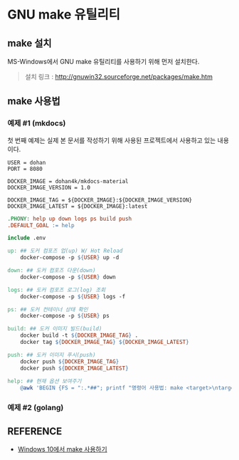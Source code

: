 # GNU make 유틸리티

## make 설치

MS-Windows에서 GNU make 유틸리티를 사용하기 위해 먼저 설치한다.

> 설치 링크 : <http://gnuwin32.sourceforge.net/packages/make.htm>

## make 사용법

### 예제 #1 (mkdocs)

첫 번째 예제는 실제 본 문서를 작성하기 위해 사용된 프로젝트에서 사용하고 있는 내용이다.

```title=".env"
USER = dohan
PORT = 8080

DOCKER_IMAGE = dohan4k/mkdocs-material
DOCKER_IMAGE_VERSION = 1.0

DOCKER_IMAGE_TAG = ${DOCKER_IMAGE}:${DOCKER_IMAGE_VERSION}
DOCKER_IMAGE_LATEST = ${DOCKER_IMAGE}:latest
```

```makefile title="Makefile"
.PHONY: help up down logs ps build push
.DEFAULT_GOAL := help

include .env

up: ## 도커 컴포즈 업(up) W/ Hot Reload
	docker-compose -p ${USER} up -d

down: ## 도커 컴포즈 다운(down)
	docker-compose -p ${USER} down

logs: ## 도커 컴포즈 로그(log) 조회
	docker-compose -p ${USER} logs -f

ps: ## 도커 컨테이너 상태 확인
	docker-compose -p ${USER} ps

build: ## 도커 이미지 빌드(build)
	docker build -t ${DOCKER_IMAGE_TAG} .
	docker tag ${DOCKER_IMAGE_TAG} ${DOCKER_IMAGE_LATEST}

push: ## 도커 이미지 푸시(push)
	docker push ${DOCKER_IMAGE_TAG}
	docker push ${DOCKER_IMAGE_LATEST}
	
help: ## 현재 옵션 보여주기
	@awk 'BEGIN {FS = ":.*##"; printf "명령어 사용법: make <target>\ntarget: \033[36m\033[0m\n"} /^[a-zA-Z_-]+:.*?##/ { printf "  \033[36m%-15s\033[0m %s\n", $$1, $$2 } /^##@/ { printf "\n\033[1m%s\033[0m\n", substr($$0, 5) } ' $(MAKEFILE_LIST)
```

### 예제 #2 (golang)

## REFERENCE

- [Windows 10에서 make 사용하기](https://jstar0525.tistory.com/264)